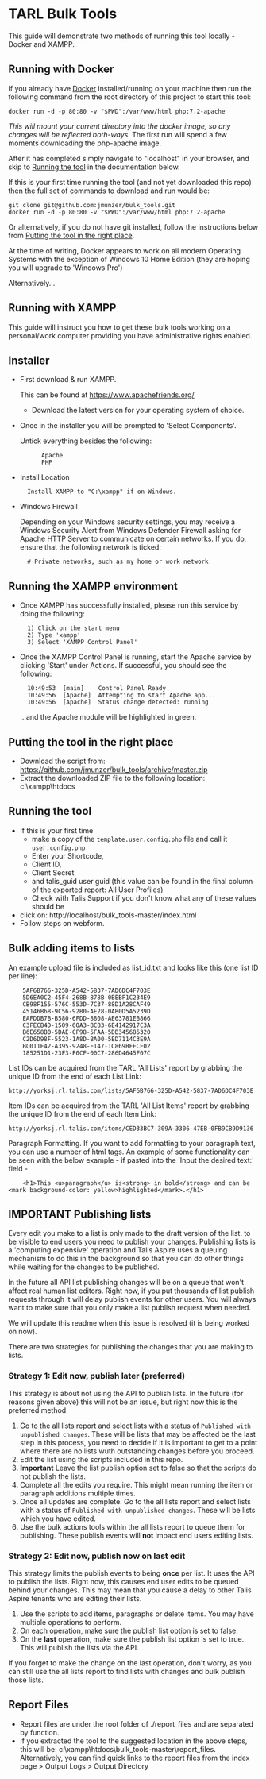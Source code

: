 # TARL Bulk Tools

This guide will demonstrate two methods of running this tool locally - Docker and XAMPP.

## Running with Docker

If you already have [Docker](https://docs.docker.com/get-docker/) installed/running on your machine then run the following command from the root directory of this project to start this tool:

```
docker run -d -p 80:80 -v "$PWD":/var/www/html php:7.2-apache
```

_This will mount your current directory into the docker image, so any changes will be reflected both-ways._
The first run will spend a few moments downloading the php-apache image.  

After it has completed simply navigate to "localhost" in your browser, and skip to [Running the tool](#running-the-tool) in the documentation below.

If this is your first time running the tool (and not yet downloaded this repo) then the full set of commands to download and run would be:

```
git clone git@github.com:jmunzer/bulk_tools.git
docker run -d -p 80:80 -v "$PWD":/var/www/html php:7.2-apache
```

Or alternatively, if you do not have git installed, follow the instructions below from [Putting the tool in the right place](#putting-the-tool-in-the-right-place).

At the time of writing, Docker appears to work on all modern Operating Systems with the exception of Windows 10 Home Edition (they are hoping you will upgrade to 'Windows Pro')

Alternatively...

## Running with XAMPP

This guide will instruct you how to get these bulk tools working on a personal/work computer providing you have administrative rights enabled.

## Installer

- First download & run XAMPP.

  This can be found at https://www.apachefriends.org/
  - Download the latest version for your operating system of choice.

- Once in the installer you will be prompted to 'Select Components'.

    Untick everything besides the following:

            Apache
            PHP

- Install Location

        Install XAMPP to "C:\xampp" if on Windows.

- Windows Firewall

    Depending on your Windows security settings, you may receive a Windows Security Alert from Windows Defender Firewall asking for Apache HTTP Server to communicate on certain networks. If you do, ensure that the following network is ticked:

        # Private networks, such as my home or work network

## Running the XAMPP environment

- Once XAMPP has successfully installed, please run this service by doing the following:

        1) Click on the start menu
        2) Type 'xampp'
        3) Select 'XAMPP Control Panel'

- Once the XAMPP Control Panel is running, start the Apache service by clicking 'Start' under Actions. If successful, you should see the following:

        10:49:53  [main] 	Control Panel Ready
        10:49:56  [Apache] 	Attempting to start Apache app...
        10:49:56  [Apache] 	Status change detected: running
        
    ...and the Apache module will be highlighted in green.

## Putting the tool in the right place

- Download the script from: https://github.com/jmunzer/bulk_tools/archive/master.zip
- Extract the downloaded ZIP file to the following location: c:\xampp\htdocs

## Running the tool

- If this is your first time 
  - make a copy of the `template.user.config.php` file and call it `user.config.php`
  - Enter your Shortcode,
  - Client ID,
  - Client Secret
  - and talis_guid user guid (this value can be found in the final column of the exported report: All User Profiles)
  - Check with Talis Support if you don't know what any of these values should be
- click on: http://localhost/bulk_tools-master/index.html
- Follow steps on webform.

## Bulk adding items to lists

An example upload file is included as list_id.txt and looks like this (one list ID per line):

        5AF6B766-325D-A542-5837-7AD6DC4F703E
        5D6EA0C2-45F4-268B-878B-0BEBF1C234E9
        CB98F155-576C-553D-7C37-88D1A28CAF49
        45146B68-9C56-92B0-AE28-0AB0D5A5239D
        EAFDDB7B-B580-6FDD-8808-AE63781EB866
        C3FECB4D-1509-60A3-BCB3-6E4142917C3A
        B6E658B0-5DAE-CF98-5FAA-5DB345685320
        C2D6D98F-5523-1A8D-BA00-5ED7114C3E9A
        BC011E42-A395-9248-E147-1C869BFECF02
        185251D1-23F3-F0CF-00C7-286D4645F07C

List IDs can be acquired from the TARL 'All Lists' report by grabbing the unique ID from the end of each List Link:

    http://yorksj.rl.talis.com/lists/5AF6B766-325D-A542-5837-7AD6DC4F703E

Item IDs can be acquired from the TARL 'All List Items' report by grabbing the unique ID from the end of each Item Link:

    http://yorksj.rl.talis.com/items/CED33BC7-309A-3306-47EB-0FB9CB9D9136
    
Paragraph Formatting. If you want to add formatting to your paragraph text, you can use a number of html tags. An example of some functionality can be seen with the below example - if pasted into the 'Input the desired text:' field - 

        <h1>This <u>paragraph</u> is<strong> in bold</strong> and can be <mark background-color: yellow>highlighted</mark>.</h1>

## __IMPORTANT__ Publishing lists

Every edit you make to a list is only made to the draft version of the list. to be visible to end users you need to publish your changes.
Publishing lists is a 'computing expensive' operation and Talis Aspire uses a queuing mechanism to do this in the background so that you can do other things while waiting for the changes to be published.

In the future all API list publishing changes will be on a queue that won't affect real human list editors. Right now, if you put thousands of list publish requests through it will delay publish events for other users. You will always want to make sure that you only make a list publish request when needed.

We will update this readme when this issue is resolved (it is being worked on now).

There are two strategies for publishing the changes that you are making to lists.

### Strategy 1: Edit now, publish later (preferred)

This strategy is about not using the API to publish lists. In the future (for reasons given above) this will not be an issue, but right now this is the preferred method.

1. Go to the all lists report and select lists with a status of `Published with unpublished changes`. These will be lists that may be affected be the last step in this process, you need to decide if it is important to get to a point where there are no lists wuth outstanding changes before you proceed.
2. Edit the list using the scripts included in this repo.
3. __Important__ Leave the list publish option set to false so that the scripts do not publish the lists.
4. Complete all the edits you require. This might mean running the item or paragraph additions multiple times.
5. Once all updates are complete. Go to the all lists report and select lists with a status of `Published with unpublished changes`. These will be lists which you have edited.
6. Use the bulk actions tools within the all lists report to queue them for publishing. These publish events will __not__ impact end users editing lists.

### Strategy 2: Edit now, publish now on last edit

This strategy limits the publish events to being __once__ per list. It uses the API to publish the lists. Right now, this causes end user edits to be queued behind your changes. This may mean that you cause a delay to other Talis Aspire tenants who are editing their lists.

1. Use the scripts to add items, paragraphs or delete items. You may have multiple operations to perform.
2. On each operation, make sure the publish list option is set to false.
3. On the __last__ operation, make sure the publish list option is set to true. This will publish the lists via the API.

If you forget to make the change on the last operation, don't worry, as you can still use the all lists report to find lists with changes and bulk publish those lists.

## Report Files

- Report files are under the root folder of ./report_files and are separated by function.
- If you extracted the tool to the suggested location in the above steps, this will be: c:\xampp\htdocs\bulk_tools-master\report_files\. Alternatively, you can find quick links to the report files from the index page > Output Logs > Output Directory
